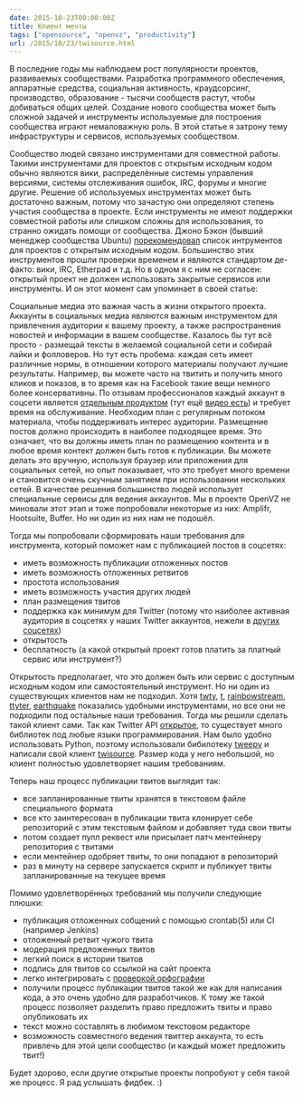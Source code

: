 ```yaml
---
date: 2015-10-23T00:00:00Z
title: Клиент мечты
tags: ["opensource", "openvz", "productivity"]
url: /2015/10/23/twisource.html
---
```


В последние годы мы наблюдаем рост популярности проектов, развиваемых
сообществами. Разработка программного обеспечения, аппаратные средства,
социальная активность, краудсорсинг, производство, образование - тысячи
сообществ растут, чтобы  добиваться общих целей. Создание нового сообщества
может быть сложной задачей и инструменты используемые для построения сообщества
играют немаловажную роль. В этой статье я затрону тему инфраструктуры и
сервисов, используемых сообщеcтвом.

Сообщество людей связано инструментами для совместной работы. Такими
инструментами для проектов с открытым исходным кодом обычно являются вики,
распределённые системы управления версиями, системы отслеживания ошибок, IRC,
форумы и многие другие. Решение об используемых инструментах может быть
достаточно важным, потому что зачастую они определяют степень участия сообщества
в проекте. Если инструменты не имеют поддержки совместной работы или слишком
сложны для использования, то странно ожидать помощи от сообщества. Джоно Бэкон
(бывший менеджер сообщества Ubuntu)
[порекомендовал](https://opensource.com/life/15/7/10-community-tools) список
интрументов для проектов с открытым исходным кодом. Большинство этих
инструментов прошли проверки временем и являются стандартом де-факто: вики, IRC,
Etherpad  и т.д. Но в одном я с ним не согласен: открытый проект не должен
использовать закрытые сервисов или инструменты. И он этот момент сам упоминает в
своей статье:

<!--
One final caveat before we get into the list (and some of you will get your
knickers in a twist over this): not all of these recommendations are open
source. Some folks for whom I have a great deal of respect believe that open
source projects should be hosted on open source services. Some even go so far as
to suggest that this is so important as to potentially compromise the ease of
use or functionality of those tools in serving the community. While I believe
software development tools should always be open source, I don't think services
need to be. What is necessary, though, is ensuring that (a) the tools are free
and available to use for your community members and (b) that you can get your
data out of them if you need to, preferably in a format you could re-create
elsewhere. This provides the peace of mind of future development if the service
goes away.
-->

Социальные медиа это важная часть в жизни открытого проекта. Аккаунты в
социальных медиа  являются важным инструментом для привлечения аудитории к
вашему проекту, а также распространения новостей и информации в вашем
сообществе. Казалось бы тут всё просто - размещай тексты в желаемой социальной
сети и собирай лайки и фолловеров. Но тут есть пробема: каждая сеть имеет
различные нормы, в отношении которого материалы получают лучшие результаты.
Например, вы можете часто на твитить и получить много кликов и показов, в то
время как на Facebook такие вещи немного более консервативны. По отзывам
профессионалов каждый аккаунт в соцсети является [отдельным
продуктом](https://www.slideshare.net/tarasovkn/rif1318apr-s42timchenko) (тут ещё
[видео есть](https://www.youtube.com/watch?v=q_r6EFLKHm0)) и требует время на
обслуживание.  Необходим план с регулярным потоком материала, чтобы поддерживать
интерес аудитории. Размещение постов должно происходить в наиболее подходящее
время. Это означает, что вы должны иметь план по размещению контента и в любое
время контект должен быть готов к публикации. Вы можете делать это вручную,
используя браузер или приложения для социальных сетей, но опыт показывает, что
это требует много времени и становится очень скучным занятием при использовании
нескольких сетей. В качестве решения большинство людей использует специальные
сервисы для ведения аккаунтов. Мы в проекте OpenVZ не миновали этот этап и тоже
попробовали некоторые из них: Amplifr, Hootsuite, Buffer. Но ни один из них нам
не подошёл.

Тогда мы попробовали сформировать наши требования для инструмента, который
поможет нам с публикацией постов в соцсетях:

- иметь возможность публикации отложенных постов
- иметь возможность отложенных ретвитов
- простота использования
- иметь возможность участия других людей
- план размещения твитов
- поддержка как минимум для Twitter (потому что наиболее активная аудитория в соцсетях у наших Twitter аккаунтов, нежели в [других соцсетях](https://openvz.org/Contacts))
- открытость
- бесплатность (а какой открытый проект готов платить за платный сервис или инструмент?)

Открытость предполагает, что это должен быть или сервис с доступным исходным
кодом или самостоятельный инструмент. Но ни один из существующих клиентов нам не
подходил. Хотя [twty](https://github.com/mattn/twty),
[t](https://github.com/sferik/t),
[rainbowstream](http://www.rainbowstream.org/),
[ttyter](http://www.floodgap.com/software/ttytter/),
[earthquake](https://github.com/jugyo/earthquake) показались удобными
инструментами, но все они не подходили под остальные наши требования. Тогда мы
решили сделать такой клиент сами. Так как Twitter API
[открытое](https://dev.twitter.com/rest/public), то существует много библиотек
под любые языки программирования. Нам было удобно использовать Python, поэтому
использовали бибилотеку [tweepy](http://www.tweepy.org/) и написали свой клиент
[twisource](https://github.com/ligurio/twisource). Размер кода у него небольшой,
но клиент полностью удовлетворяет нашим требованиям.

Теперь наш процесс публикации твитов выглядит так:

* все запланированные твиты хранятся в текстовом файле специального формата
* все кто заинтересован в публикации твита клонирует себе репозиторий с этим
текстовым файлом и добавляет туда свои твиты
* потом создает пулл реквест или присылает патч ментейнеру репозитория с твитами
* если ментейнер одобряет твиты, то они попадают в репозиторий
* раз в минуту на сервере запускается скрипт и публикует твиты запланированные
на текущее время

Помимо удовлетворённых требований мы получили следующие плюшки:

* публикация отложенных собщений с помощью crontab(5) или CI (например Jenkins)
* отложенный ретвит чужого твита
* модерация предложенных твитов
* легкий поиск в истории твитов
* подпись для твитов со ссылкой на сайт проекта
* легко интегрировать с [проверкой орфографии](/2015/03/06/spellcheck.html)
* получили процесс публикации твитов такой же как для написания кода, а это
очень удобно для разработчиков. К тому же такой процесс позволяет разделить
право предложить твиты и право опубликовать их
* текст можно составлять в любимом текстовом редакторе
* возможность совместного ведения твиттер аккаунта, то есть привлечь для этой
цели сообщество (и каждый может предложить твит!)

Будет здорово, если другие открытые проекты попробуют  у себя такой же процесс.
Я рад услышать фидбек. :)
